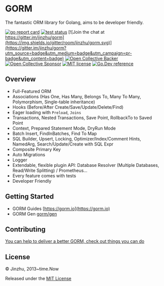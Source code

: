 # GORM

The fantastic ORM library for Golang, aims to be developer friendly.

[![go report card](https://goreportcard.com/badge/github.com/go-gorm/gorm "go report card")](https://goreportcard.com/report/github.com/go-gorm/gorm)
[![test status](https://github.com/go-gorm/gorm/workflows/tests/badge.svg?branch=master "test status")](https://github.com/go-gorm/gorm/actions)
[![Join the chat at https://gitter.im/jinzhu/gorm](https://img.shields.io/gitter/room/jinzhu/gorm.svg)](https://gitter.im/jinzhu/gorm?utm_source=badge&utm_medium=badge&utm_campaign=pr-badge&utm_content=badge)
[![Open Collective Backer](https://opencollective.com/gorm/tiers/backer/badge.svg?label=backer&color=brightgreen "Open Collective Backer")](https://opencollective.com/gorm)
[![Open Collective Sponsor](https://opencollective.com/gorm/tiers/sponsor/badge.svg?label=sponsor&color=brightgreen "Open Collective Sponsor")](https://opencollective.com/gorm)
[![MIT license](https://img.shields.io/badge/license-MIT-brightgreen.svg)](https://opensource.org/licenses/MIT)
[![Go.Dev reference](https://img.shields.io/badge/go.dev-reference-blue?logo=go&logoColor=white)](https://pkg.go.dev/gorm.io/gorm?tab=doc)

## Overview

- Full-Featured ORM
- Associations (Has One, Has Many, Belongs To, Many To Many, Polymorphism, Single-table inheritance)
- Hooks (Before/After Create/Save/Update/Delete/Find)
- Eager loading with `Preload`, `Joins`
- Transactions, Nested Transactions, Save Point, RollbackTo to Saved Point
- Context, Prepared Statement Mode, DryRun Mode
- Batch Insert, FindInBatches, Find To Map
- SQL Builder, Upsert, Locking, Optimizer/Index/Comment Hints, NamedArg, Search/Update/Create with SQL Expr
- Composite Primary Key
- Auto Migrations
- Logger
- Extendable, flexible plugin API: Database Resolver (Multiple Databases, Read/Write Splitting) / Prometheus…
- Every feature comes with tests
- Developer Friendly

## Getting Started

- GORM Guides [https://gorm.io](https://gorm.io)
- GORM Gen [gorm/gen](https://github.com/go-gorm/gen#gormgen)

## Contributing

[You can help to deliver a better GORM, check out things you can do](https://gorm.io/contribute.html)

## License

© Jinzhu, 2013~time.Now

Released under the [MIT License](https://github.com/go-gorm/gorm/blob/master/License)
